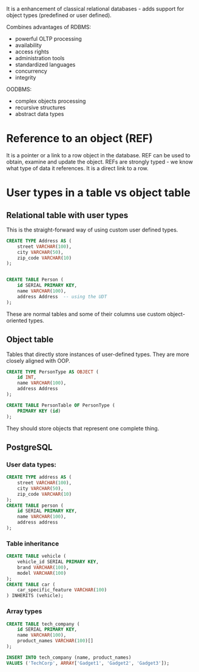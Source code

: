 It is a enhancement of classical relational databases - adds support for object types (predefined or user defined).

Combines advantages of RDBMS:
- powerful OLTP processing
- availability
- access rights
- administration tools
- standardized languages
- concurrency
- integrity

OODBMS:
- complex objects processing
- recursive structures
- abstract data types

# Reference to an object (REF)
It is a pointer or a link to a row object in the database. REF can be used to obtain, examine and update the object. REFs are strongly typed - we know what type of data it references. It is a direct link to a row.

# User types in a table vs object table
## Relational table with user types
This is the straight-forward way of using custom user defined types.
```sql
CREATE TYPE Address AS (
    street VARCHAR(100),
    city VARCHAR(50),
    zip_code VARCHAR(10)
);


CREATE TABLE Person (
    id SERIAL PRIMARY KEY,
    name VARCHAR(100),
    address Address  -- using the UDT
);
```

These are normal tables and some of their columns use custom object-oriented types.

## Object table
Tables that directly store instances of user-defined types. They are more closely aligned with OOP.
```sql
CREATE TYPE PersonType AS OBJECT (
    id INT,
    name VARCHAR(100),
    address Address
);

CREATE TABLE PersonTable OF PersonType (
    PRIMARY KEY (id)
);
```
They should store objects that represent one complete thing.
## PostgreSQL
### User data types:
```sql
CREATE TYPE address AS (
	street VARCHAR(100),
	city VARCHAR(50),
	zip_code VARCHAR(10)
);
CREATE TABLE person (
	id SERIAL PRIMARY KEY,
	name VARCHAR(100),
	address address
);
```

### Table inheritance
```sql
CREATE TABLE vehicle (
    vehicle_id SERIAL PRIMARY KEY,
    brand VARCHAR(100),
    model VARCHAR(100)
);
CREATE TABLE car (
    car_specific_feature VARCHAR(100)
) INHERITS (vehicle);
```

### Array types
```sql
CREATE TABLE tech_company (
    id SERIAL PRIMARY KEY,
    name VARCHAR(100),
    product_names VARCHAR(100)[]
);

INSERT INTO tech_company (name, product_names)
VALUES ('TechCorp', ARRAY['Gadget1', 'Gadget2', 'Gadget3']);
```